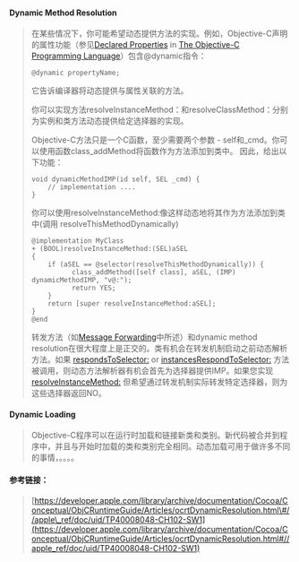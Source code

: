 #### Dynamic Method Resolution

> 在某些情况下，你可能希望动态提供方法的实现。例如，Objective-C声明的属性功能（参见[Declared Properties](https://developer.apple.com/library/archive/documentation/Cocoa/Conceptual/ObjectiveC/Chapters/ocProperties.html#//apple_ref/doc/uid/TP30001163-CH17) in [The Objective-C Programming Language](https://developer.apple.com/library/archive/documentation/Cocoa/Conceptual/ObjectiveC/Introduction/introObjectiveC.html#//apple_ref/doc/uid/TP30001163)）包含@dynamic指令：
>
> ```
> @dynamic propertyName;
> ```
>
> 它告诉编译器将动态提供与属性关联的方法。
>
> 你可以实现方法resolveInstanceMethod：和resolveClassMethod：分别为实例和类方法动态提供给定选择器的实现。
>
> Objective-C方法只是一个C函数，至少需要两个参数 - self和\_cmd。你可以使用函数class\_addMethod将函数作为方法添加到类中。 因此，给出以下功能：
>
> ```
> void dynamicMethodIMP(id self, SEL _cmd) {
>     // implementation ....
> }
> ```
>
> 你可以使用resolveInstanceMethod:像这样动态地将其作为方法添加到类中\(调用 resolveThisMethodDynamically\)
>
> ```
> @implementation MyClass
> + (BOOL)resolveInstanceMethod:(SEL)aSEL
> {
>     if (aSEL == @selector(resolveThisMethodDynamically)) {
>           class_addMethod([self class], aSEL, (IMP) dynamicMethodIMP, "v@:");
>           return YES;
>     }
>     return [super resolveInstanceMethod:aSEL];
> }
> @end
> ```
>
> 转发方法（如[Message Forwarding](https://developer.apple.com/library/archive/documentation/Cocoa/Conceptual/ObjCRuntimeGuide/Articles/ocrtForwarding.html#//apple_ref/doc/uid/TP40008048-CH105-SW1)中所述）和dynamic method resolution在很大程度上是正交的。类有机会在转发机制启动之前动态解析方法。如果 [respondsToSelector:](https://developer.apple.com/library/archive/documentation/LegacyTechnologies/WebObjects/WebObjects_3.5/Reference/Frameworks/ObjC/Foundation/Protocols/NSObject/Description.html#//apple_ref/occ/intfm/NSObject/respondsToSelector:) or [instancesRespondToSelector:](https://developer.apple.com/library/archive/documentation/LegacyTechnologies/WebObjects/WebObjects_3.5/Reference/Frameworks/ObjC/Foundation/Classes/NSObject/Description.html#//apple_ref/occ/clm/NSObject/instancesRespondToSelector:) 方法被调用，则动态方法解析器有机会首先为选择器提供IMP。如果您实现 [resolveInstanceMethod:](https://developer.apple.com/documentation/objectivec/nsobject/1418500-resolveinstancemethod) 但希望通过转发机制实际转发特定选择器，则为这些选择器返回NO。

#### Dynamic Loading

> Objective-C程序可以在运行时加载和链接新类和类别。新代码被合并到程序中，并且与开始时加载的类和类别完全相同。动态加载可用于做许多不同的事情，。。。。

#### **参考链接：**

> [https://developer.apple.com/library/archive/documentation/Cocoa/Conceptual/ObjCRuntimeGuide/Articles/ocrtDynamicResolution.html\#//apple\_ref/doc/uid/TP40008048-CH102-SW1](https://developer.apple.com/library/archive/documentation/Cocoa/Conceptual/ObjCRuntimeGuide/Articles/ocrtDynamicResolution.html#//apple_ref/doc/uid/TP40008048-CH102-SW1)




